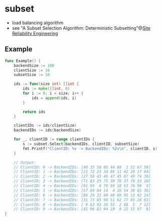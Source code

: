 # subset

 - load balancing algorithm
 - see "A Subset Selection Algorithm: Deterministic Subsetting"@[Site Reliability Engineering](https://landing.google.com/sre/book.html)

## Example

```go
func Example() {
	backendSize := 100
	clientSize := 10
	subsetSize := 10

	ids := func(size int) []int {
		ids := make([]int, 0)
		for i := 0; i < size; i++ {
			ids = append(ids, i)
		}

		return ids
	}

	clientIDs := ids(clientSize)
	backendIDs := ids(backendSize)

	for _, clientID := range clientIDs {
		s := subset.Select(backendIDs, clientID, subsetSize)
		fmt.Printf("ClientID: %v -> BackendIDs: %2v\n", clientID, s)
	}

	// Output:
	// ClientID: 0 -> BackendIDs: [40 35 50 66 44 88  1 52 67 56]
	// ClientID: 1 -> BackendIDs: [21 72 23 34 86 11 42 20 17 64]
	// ClientID: 2 -> BackendIDs: [27 58 43 46 47 45 87 49 74 30]
	// ClientID: 3 -> BackendIDs: [71 83 25 75 39 78 37 70 33 10]
	// ClientID: 4 -> BackendIDs: [91 99  6 79 59 18 53 76 98  3]
	// ClientID: 5 -> BackendIDs: [57 69 84 14  4 16 54 38 81 36]
	// ClientID: 6 -> BackendIDs: [89 29 32 80 48 60 95 13 92 24]
	// ClientID: 7 -> BackendIDs: [31 73 65 90 51 62 77 85 28 61]
	// ClientID: 8 -> BackendIDs: [ 9 63 93 26 55  2 68  5  7 12]
	// ClientID: 9 -> BackendIDs: [41 96 82 94 19  0 22 15 97  8]
}
```
